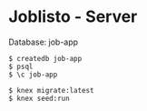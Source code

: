 # Joblisto - Server

Database: job-app

```
$ createdb job-app
$ psql
$ \c job-app

$ knex migrate:latest
$ knex seed:run


```
